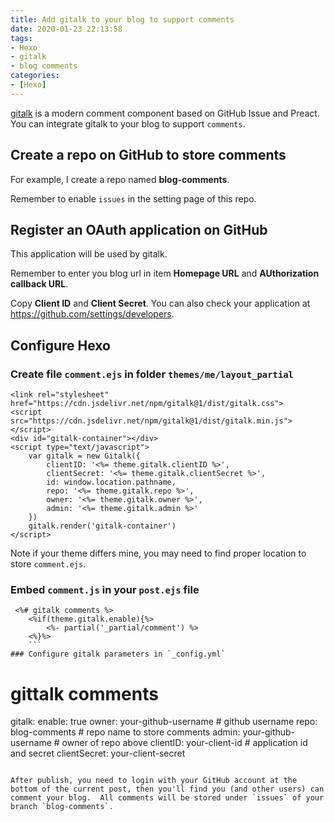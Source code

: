 ```yaml
---
title: Add gitalk to your blog to support comments
date: 2020-01-23 22:13:58
tags:  
- Hexo
- gitalk
- blog comments
categories:
- [Hexo]
---
```

[gitalk](https://github.com/gitalk/gitalk) is a modern comment component based on GitHub Issue and Preact. You can integrate gitalk to your blog to support `comments`.

## Create a repo on GitHub to store comments
For example, I create a repo named **blog-comments**. 

Remember to enable `issues` in the setting page of this repo.

## Register an OAuth application on GitHub
This application will be used by gitalk.

Remember to enter you blog url in item **Homepage URL** and **AUthorization callback URL**. 

Copy **Client ID** and **Client Secret**. You can also check your application at https://github.com/settings/developers.

## Configure Hexo 
### Create file  `comment.ejs` in folder `themes/me/layout_partial`
```
<link rel="stylesheet" href="https://cdn.jsdelivr.net/npm/gitalk@1/dist/gitalk.css">
<script src="https://cdn.jsdelivr.net/npm/gitalk@1/dist/gitalk.min.js"></script>
<div id="gitalk-container"></div>
<script type="text/javascript">
    var gitalk = new Gitalk({
        clientID: '<%= theme.gitalk.clientID %>',
        clientSecret: '<%= theme.gitalk.clientSecret %>',
        id: window.location.pathname,
        repo: '<%= theme.gitalk.repo %>',
        owner: '<%= theme.gitalk.owner %>',
        admin: '<%= theme.gitalk.admin %>'
    })
    gitalk.render('gitalk-container')
</script>
```
Note if your theme differs mine, you may need to find proper location to store `comment.ejs`.
### Embed `comment.js` in your `post.ejs` file
```
 <%# gitalk comments %>
    <%if(theme.gitalk.enable){%>
        <%- partial('_partial/comment') %>
    <%}%>
    ```
### Configure gitalk parameters in `_config.yml`
```
# gittalk comments
gitalk:
  enable: true
  owner: your-github-username # github username
  repo: blog-comments # repo name to store comments
  admin: your-github-username # owner of repo above
  clientID: your-client-id  # application id and secret
  clientSecret: your-client-secret
```

After publish, you need to login with your GitHub account at the bottom of the current post, then you'll find you (and other users) can comment your blog.  All comments will be stored under `issues` of your branch `blog-comments`.